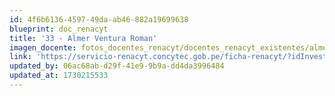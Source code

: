 ```yaml
---
id: 4f6b6136-4597-49da-ab46-882a19699638
blueprint: doc_renacyt
title: '33 - Almer Ventura Roman'
imagen_docente: fotos_docentes_renacyt/docentes_renacyt_existentes/almer_ventura_roman.png
link: 'https://servicio-renacyt.concytec.gob.pe/ficha-renacyt/?idInvestigador=175634'
updated_by: 06ac68ab-d29f-41e9-9b9a-dd4da3996484
updated_at: 1730215533
---
```

